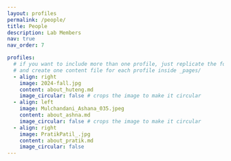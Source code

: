 ```yaml
---
layout: profiles
permalink: /people/
title: People
description: Lab Members
nav: true
nav_order: 7

profiles:
  # if you want to include more than one profile, just replicate the following block
  # and create one content file for each profile inside _pages/
  - align: right
    image: 2024-fall.jpg
    content: about_huteng.md
    image_circular: false # crops the image to make it circular
  - align: left
    image: Mulchandani_Ashana_035.jpeg
    content: about_ashna.md
    image_circular: false # crops the image to make it circular
  - align: right
    image: PratikPatil_.jpg
    content: about_pratik.md
    image_circular: false
---
```

